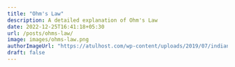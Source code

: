 ```yaml
---
title: "Ohm's Law"
description: A detailed explanation of Ohm's Law
date: 2022-12-25T16:41:18+05:30
url: /posts/ohms-law/
image: images/ohms-law.png
authorImageUrl: "https://atulhost.com/wp-content/uploads/2019/07/indian-flag-full-hd-tricolour-flag-of-india-waving.jpg"
draft: false
---
```


